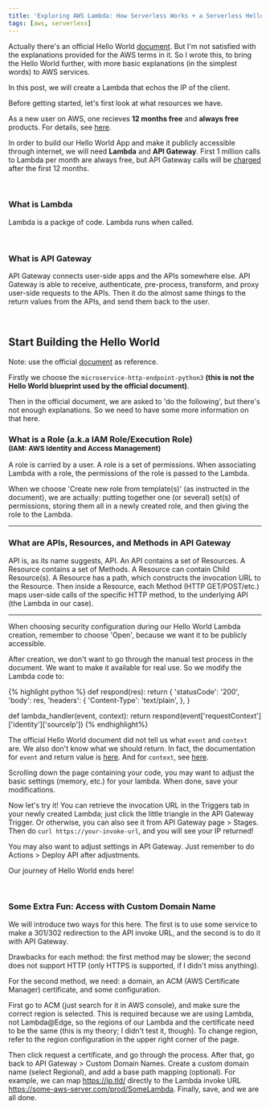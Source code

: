 ```yaml
---
title: 'Exploring AWS Lambda: How Serverless Works + a Serverless Hello World IP Echo App'
tags: [aws, serverless]
---
```


Actually there's an official Hello World [document](https://docs.aws.amazon.com/lambda/latest/dg/get-started-create-function.html). But I'm not satisfied with the explanations provided for the AWS terms in it. So I wrote this, to bring the Hello World further, with more basic explanations (in the simplest words) to AWS services.

In this post, we will create a Lambda that echos the IP of the client.

Before getting started, let's first look at what resources we have.

As a new user on AWS, one recieves **12 months free** and **always free** products. For details, see [here](https://aws.amazon.com/free/).

In order to build our Hello World App and make it publicly accessible through internet, we will need **Lambda** and **API Gateway**. First 1 million calls to Lambda per month are always free, but API Gateway calls will be [charged](https://aws.amazon.com/api-gateway/pricing/) after the first 12 months.

<br/>

### What is Lambda

Lambda is a packge of code. Lambda runs when called.

<br/>

### What is API Gateway

API Gateway connects user-side apps and the APIs somewhere else. API Gateway is able to receive, authenticate, pre-process, transform, and proxy user-side requests to the APIs. Then it do the almost same things to the return values from the APIs, and send them back to the user.

<br/>

## Start Building the Hello World

Note: use the official [document](https://docs.aws.amazon.com/lambda/latest/dg/get-started-create-function.html) as reference.

Firstly we choose the `microservice-http-endpoint-python3` **(this is not the Hello World blueprint used by the official document)**.

Then in the official document, we are asked to 'do the following', but there's not enough explanations. So we need to have some more information on that here.

<h3>What is a Role (a.k.a IAM Role/Execution Role)<br/>
<small>(IAM: AWS Identity and Access Management)</small></h3>

A role is carried by a user. A role is a set of permissions. When associating Lambda with a role, the permissions of the role is passed to the Lambda.

When we choose 'Create new role from template(s)' (as instructed in the document), we are actually: putting together one (or several) set(s) of permissions, storing them all in a newly created role, and then giving the role to the Lambda.

---

### What are APIs, Resources, and Methods in API Gateway

API is, as its name suggests, API. An API contains a set of Resources. A Resource contains a set of Methods. A Resource can contain Child Resource(s). A Resource has a path, which constructs the invocation URL to the Resource. Then inside a Resource, each Method (HTTP GET/POST/etc.) maps user-side calls of the specific HTTP method, to the underlying API (the Lambda in our case).

---

When choosing security configuration during our Hello World Lambda creation, remember to choose 'Open', because we want it to be publicly accessible.

After creation, we don't want to go through the manual test process in the document. We want to make it available for real use. So we modify the Lambda code to:

{% highlight python %}
def respond(res):
    return {
        'statusCode': '200',
        'body': res,
        'headers': {
            'Content-Type': 'text/plain',
        },
    }


def lambda_handler(event, context):
    return respond(event['requestContext']['identity']['sourceIp'])
{% endhighlight%}

The official Hello World document did not tell us what `event` and `context` are. We also don't know what we should return. In fact, the documentation for `event` and return value is [here](https://docs.aws.amazon.com/apigateway/latest/developerguide/set-up-lambda-proxy-integrations.html#api-gateway-simple-proxy-for-lambda-input-format). And for `context`, see [here](https://docs.aws.amazon.com/lambda/latest/dg/python-context-object.html).

Scrolling down the page containing your code, you may want to adjust the basic settings (memory, etc.) for your lambda. When done, save your modifications.

Now let's try it! You can retrieve the invocation URL in the Triggers tab in your newly created Lambda; just click the little triangle in the API Gateway Trigger. Or otherwise, you can also see it from API Gateway page > Stages. Then do `curl https://your-invoke-url`, and you will see your IP returned!

You may also want to adjust settings in API Gateway. Just remember to do Actions > Deploy API after adjustments.

Our journey of Hello World ends here!

<br/>

### Some Extra Fun: Access with Custom Domain Name

We will introduce two ways for this here. The first is to use some service to make a 301/302 redirection to the API invoke URL, and the second is to do it with API Gateway.

Drawbacks for each method: the first method may be slower; the second does not support HTTP (only HTTPS is supported, if I didn't miss anything).

For the second method, we need: a domain, an ACM (AWS Certificate Manager) certificate, and some configuration.

First go to ACM (just search for it in AWS console), and make sure the correct region is selected. This is required because we are using Lambda, not Lambda@Edge, so the regions of our Lambda and the certificate need to be the same (this is my theory; I didn't test it, though). To change region, refer to the region configuration in the upper right corner of the page.

Then click request a certificate, and go through the process. After that, go back to API Gateway > Custom Domain Names. Create a custom domain name (select Regional), and add a base path mapping (optional). For example, we can map https://ip.tld/ directly to the Lambda invoke URL https://some-aws-server.com/prod/SomeLambda. Finally, save, and we are all done.
